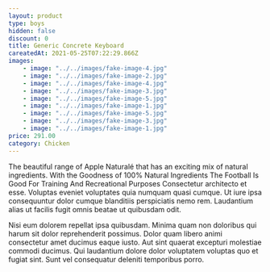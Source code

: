 ```yaml
---
layout: product
type: boys
hidden: false
discount: 0
title: Generic Concrete Keyboard
careatedAt: 2021-05-25T07:22:29.866Z
images:
    - image: "../../images/fake-image-4.jpg"
    - image: "../../images/fake-image-2.jpg"
    - image: "../../images/fake-image-4.jpg"
    - image: "../../images/fake-image-3.jpg"
    - image: "../../images/fake-image-5.jpg"
    - image: "../../images/fake-image-1.jpg"
    - image: "../../images/fake-image-5.jpg"
    - image: "../../images/fake-image-3.jpg"
    - image: "../../images/fake-image-1.jpg"
price: 291.00
category: Chicken
---
```

The beautiful range of Apple Naturalé that has an exciting mix of natural ingredients. With the Goodness of 100% Natural Ingredients
The Football Is Good For Training And Recreational Purposes
Consectetur architecto et esse. Voluptas eveniet voluptates quia numquam quasi cumque. Ut iure ipsa consequuntur dolor cumque blanditiis perspiciatis nemo rem. Laudantium alias ut facilis fugit omnis beatae ut quibusdam odit.
 Nisi eum dolorem repellat ipsa quibusdam. Minima quam non doloribus qui harum sit dolor reprehenderit possimus. Dolor quam libero animi consectetur amet ducimus eaque iusto. Aut sint quaerat excepturi molestiae commodi ducimus. Qui laudantium dolore dolor voluptatem voluptas quo et fugiat sint. Sunt vel consequatur deleniti temporibus porro.
